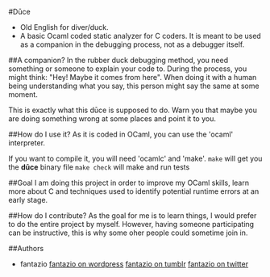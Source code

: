 #Dūce
- Old English for diver/duck.
- A basic Ocaml coded static analyzer for C coders. It is meant to be used as a
  companion in the debugging process, not as a debugger itself.


##A companion?
In the rubber duck debugging method, you need something or someone to
explain your code to. During the process, you might think:
"Hey! Maybe it comes from here". When doing it with a human being understanding
what you say, this person might say the same at some moment.

This is exactly what this dūce is supposed to do. Warn you that maybe you are
doing something wrong at some places and point it to you.


##How do I use it?
As it is coded in OCaml, you can use the 'ocaml' interpreter.

If you want to compile it, you will need 'ocamlc' and 'make'.
`make` will get you the **dūce** binary file
`make check` will make and run tests


##Goal
I am doing this project in order to improve my OCaml skills, learn more about C
and techniques used to identify potential runtime errors at an early stage.


##How do I contribute?
As the goal for me is to learn things, I would prefer to do the entire project
by myself. However, having someone participating can be instructive, this is
why some oher people could sometime join in.


##Authors
- fantazio
[fantazio on wordpress](https://corentindsz.wordpress.com)
[fantazio on tumblr](corentindsz.tumblr.com)
[fantazio on twitter](https://twitter.com/CorentinDsz)
